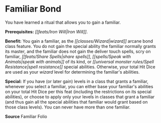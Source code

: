 ﻿---
cssclass: [feats]

---
# Familiar Bond

You have learned a ritual that allows you to gain a familiar.

**Prerequisites:** _[[feats/Iron Will|Iron Will]]_.

**Benefit:** You gain a familiar, as the _[[classes/Wizard|wizard]]_ arcane bond class feature. You do not gain the special ability the familiar normally grants its master, and the familiar does not gain the deliver touch spells, scry on familiar, _[[feats/Share Spells|share spells]]_, _[[spells/Speak with Animals|speak with animals]]_ of its kind, or _[[universal monster rules/Spell Resistance|spell resistance]]_ special abilities. Otherwise, your total Hit Dice are used as your _wizard_ level for determining the familiar's abilities.

**Special:** If you have (or later gain) levels in a class that grants a familiar, whenever you select a familiar, you can either base your familiar's abilities on your total Hit Dice per this feat (including the restrictions on its special abilities), or choose to apply only your levels in classes that grant a familiar (and thus gain all the special abilities that familiar would grant based on those class levels). You can never have more than one familiar.

**Source** Familiar Folio